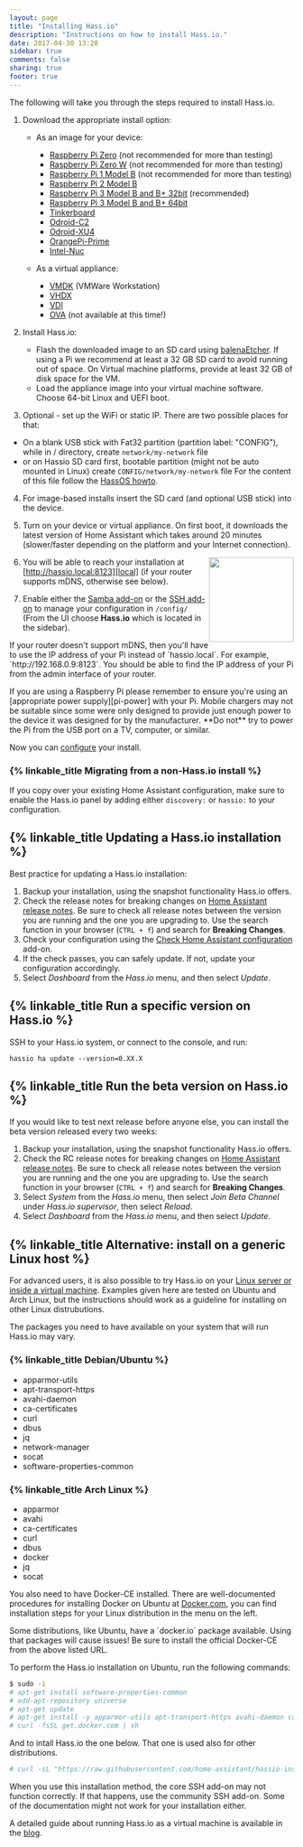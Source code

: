 ```yaml
---
layout: page
title: "Installing Hass.io"
description: "Instructions on how to install Hass.io."
date: 2017-04-30 13:28
sidebar: true
comments: false
sharing: true
footer: true
---
```


The following will take you through the steps required to install Hass.io.

1. Download the appropriate install option:

   - As an image for your device:
  
     - [Raspberry Pi Zero][pi1] (not recommended for more than testing)
     - [Raspberry Pi Zero W][pi0-w] (not recommended for more than testing)
     - [Raspberry Pi 1 Model B][pi1] (not recommended for more than testing)
     - [Raspberry Pi 2 Model B][pi2]
     - [Raspberry Pi 3 Model B and B+ 32bit][pi3-32] (recommended)
     - [Raspberry Pi 3 Model B and B+ 64bit][pi3-64]
     - [Tinkerboard][tinker]
     - [Odroid-C2][odroid-c2]
     - [Odroid-XU4][odroid-xu4]
     - [OrangePi-Prime][opi-prime]
     - [Intel-Nuc][intel-nuc]
    
   - As a virtual appliance: 
  
     - [VMDK][vmdk] (VMWare Workstation)
     - [VHDX][vhdx]
     - [VDI][vdi]
     - [OVA][Virtual Appliance] (not available at this time!)
    
2. Install Hass.io:

   - Flash the downloaded image to an SD card using [balenaEtcher][balenaEtcher]. If using a Pi we recommend at least a 32 GB SD card to avoid running out of space. On Virtual machine platforms, provide at least 32 GB of disk space for the VM.
   - Load the appliance image into your virtual machine software. Choose 64-bit Linux and UEFI boot.

3. Optional - set up the WiFi or static IP. There are two possible places for that: 
- On a blank USB stick with Fat32 partition (partition label: "CONFIG"), while in / directory, create `network/my-network` file 
- or on Hassio SD card first, bootable partition (might not be auto mounted in Linux) create `CONFIG/network/my-network` file 
For the content of this file follow the [HassOS howto][hassos-network].

4. For image-based installs insert the SD card (and optional USB stick) into the device.

5. Turn on your device or virtual appliance. On first boot, it downloads the latest version of Home Assistant which takes around 20 minutes (slower/faster depending on the platform and your Internet connection).

   <img src='/images/hassio/screenshots/first-start.png' style='clear: right; border:none; box-shadow: none; float: right; margin-bottom: 12px;' width='150' />

6. You will be able to reach your installation at [http://hassio.local:8123][local] (if your router supports mDNS, otherwise see below).

7. Enable either the [Samba add-on][samba] or the [SSH add-on][ssh] to manage your configuration in `/config/` (From the UI choose **Hass.io** which is located in the sidebar).

<p class='note'>
If your router doesn't support mDNS, then you'll have to use the IP address of your Pi instead of `hassio.local`. For example, `http://192.168.0.9:8123`. You should be able to find the IP address of your Pi from the admin interface of your router.
</p>

<p class='note warning'>
If you are using a Raspberry Pi please remember to ensure you're using an [appropriate power supply][pi-power] with your Pi. Mobile chargers may not be suitable since some were only designed to provide just enough power to the device it was designed for by the manufacturer. **Do not** try to power the Pi from the USB port on a TV, computer, or similar.
</p>

Now you can [configure][configure] your install.

### {% linkable_title Migrating from a non-Hass.io install %}

If you copy over your existing Home Assistant configuration, make sure to enable the Hass.io panel by adding either `discovery:` or `hassio:` to your configuration.

## {% linkable_title Updating a Hass.io installation %}

Best practice for updating a Hass.io installation:

1. Backup your installation, using the snapshot functionality Hass.io offers.
2. Check the release notes for breaking changes on [Home Assistant release notes](https://github.com/home-assistant/home-assistant/releases). Be sure to check all release notes between the version you are running and the one you are upgrading to. Use the search function in your browser (`CTRL + f`) and search for **Breaking Changes**.
3. Check your configuration using the [Check Home Assistant configuration](/addons/check_config/) add-on. 
4. If the check passes, you can safely update. If not, update your configuration accordingly.
5. Select _Dashboard_ from the _Hass.io_ menu, and then select _Update_.

## {% linkable_title Run a specific version on Hass.io %}

SSH to your Hass.io system, or connect to the console, and run:

```
hassio ha update --version=0.XX.X
```

## {% linkable_title Run the beta version on Hass.io %}

If you would like to test next release before anyone else, you can install the beta version released every two weeks:

1. Backup your installation, using the snapshot functionality Hass.io offers.
2. Check the RC release notes for breaking changes on [Home Assistant release notes](https://rc--home-assistant-docs.netlify.com/latest-release-notes/). Be sure to check all release notes between the version you are running and the one you are upgrading to. Use the search function in your browser (`CTRL + f`) and search for **Breaking Changes**.
3. Select _System_ from the _Hass.io_ menu, then select _Join Beta Channel_ under _Hass.io supervisor_, then select _Reload_.
4. Select _Dashboard_ from the _Hass.io_ menu, and then select _Update_.

## {% linkable_title Alternative: install on a generic Linux host %}

For advanced users, it is also possible to try Hass.io on your [Linux server or inside a virtual machine][linux].
Examples given here are tested on Ubuntu and Arch Linux, but the instructions should work as a guideline for installing on other Linux distrubutions.

The packages you need to have available on your system that will run Hass.io may vary.

### {% linkable_title Debian/Ubuntu %}

 - apparmor-utils
 - apt-transport-https
 - avahi-daemon
 - ca-certificates
 - curl
 - dbus
 - jq
 - network-manager
 - socat
 - software-properties-common

### {% linkable_title Arch Linux %}

 - apparmor
 - avahi
 - ca-certificates
 - curl
 - dbus
 - docker
 - jq
 - socat

You also need to have Docker-CE installed. There are well-documented procedures for installing Docker on Ubuntu at [Docker.com](https://docs.docker.com/install/linux/docker-ce/ubuntu/), you can find installation steps for your Linux distribution in the menu on the left.

<p class='note warning'>
  Some distributions, like Ubuntu, have a `docker.io` package available. Using that packages will cause issues!
  Be sure to install the official Docker-CE from the above listed URL.
</p>

To perform the Hass.io installation on Ubuntu, run the following commands:

```bash
$ sudo -i
# apt-get install software-properties-common
# add-apt-repository universe
# apt-get update
# apt-get install -y apparmor-utils apt-transport-https avahi-daemon ca-certificates curl dbus jq network-manager socat
# curl -fsSL get.docker.com | sh
```

And to intall Hass.io the one below. That one is used also for other distributions.

```bash
# curl -sL "https://raw.githubusercontent.com/home-assistant/hassio-installer/master/hassio_install.sh" | bash -s
```

<p class='note'>
When you use this installation method, the core SSH add-on may not function correctly. If that happens, use the community SSH add-on. Some of the documentation might not work for your installation either.
</p>

A detailed guide about running Hass.io as a virtual machine is available in the [blog][hassio-vm].

[balenaEtcher]: https://www.balena.io/etcher
[Virtual Appliance]: https://github.com/home-assistant/hassos/blob/dev/Documentation/boards/ova.md
[hassos-network]: https://github.com/home-assistant/hassos/blob/dev/Documentation/network.md
[pi0-w]: https://github.com/home-assistant/hassos/releases/download/2.12/hassos_rpi0-w-2.12.img.gz
[pi1]: https://github.com/home-assistant/hassos/releases/download/2.12/hassos_rpi-2.12.img.gz
[pi2]: https://github.com/home-assistant/hassos/releases/download/2.12/hassos_rpi2-2.12.img.gz
[pi3-32]: https://github.com/home-assistant/hassos/releases/download/2.12/hassos_rpi3-2.12.img.gz
[pi3-64]: https://github.com/home-assistant/hassos/releases/download/2.12/hassos_rpi3-64-2.12.img.gz
[tinker]: https://github.com/home-assistant/hassos/releases/download/2.12/hassos_tinker-2.12.img.gz
[odroid-c2]: https://github.com/home-assistant/hassos/releases/download/2.12/hassos_odroid-c2-2.12.img.gz
[odroid-xu4]: https://github.com/home-assistant/hassos/releases/download/2.12/hassos_odroid-xu4-2.12.img.gz
[opi-prime]: https://github.com/home-assistant/hassos/releases/download/2.12/hassos_opi-prime-2.12.img.gz
[intel-nuc]: https://github.com/home-assistant/hassos/releases/download/2.12/hassos_intel-nuc-2.12.img.gz
[vmdk]: https://github.com/home-assistant/hassos/releases/download/2.12/hassos_ova-2.12.vmdk.gz
[vhdx]: https://github.com/home-assistant/hassos/releases/download/2.12/hassos_ova-2.12.vhdx.gz
[vdi]: https://github.com/home-assistant/hassos/releases/download/2.12/hassos_ova-2.12.vdi.gz
[linux]: https://github.com/home-assistant/hassio-build/tree/master/install#install-hassio
[local]: http://hassio.local:8123
[samba]: /addons/samba/
[ssh]: /addons/ssh/
[pi-power]: https://www.raspberrypi.org/help/faqs/#powerReqs
[hassio-vm]: /blog/2017/11/29/hassio-virtual-machine/
[configure]: /getting-started/configuration/
